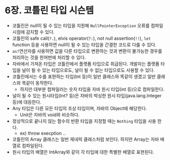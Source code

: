 
# 6장. 코틀린 타입 시슨템


- 코틀린은 null이 될 수 있는 타입을 지원해 `NullPointerException` 오류를 컴파일 시점에 감지할 수 있다.
- 코틀린의 safe call(`?.`), elvis operator(`?:`), not null assertion(`!!`), `let` function 등을 사용하면 null이 될 수 있는 타입을 간결한 코드로 다룰 수 있다.
- `as?`연산자를 사용하면 값을 다른 타입으로 변환하는 것과 변환이 불가능한 경우를 처리하는 것을 한꺼번에 처리할 수 있다.
- 자바에서 가져온 타입은 코틀린에서 플랫폼 타입으로 취급된다. 개발자는 플랫폼 타입을 널이 될 수 있는 타입으로도, 널이 될 수 없는 타입으로도 사용할 수 있다.
- 코틀린에서는 수를 표현하는 타입(Int 등)이 일반 클래스와 똑같이 생겼고 일반 클래스와 똑같이 동작한다.
  - 하지만 대부분 컴파일러는 숫자 타입을 자바 원시 타입(int 등)으로 컴파일한다.
- 널이 될 수 있는 원시타입(Int? 등)은 자바의 박싱한 원시 타입(java.lang.Integer 등)에 대응한다.
- Any 타입은 다른 모든 타입의 조상 타입이며, 자바의 Object에 해당한다.
  - Unit은 자바의 void와 비슷하다.
- 정상적으로 끝나지 않는 함수의 반환 타입을 지정할 때는 `Nothing` 타입을 사용 한다.
  - ex) throw execption ..
- 코틀린의 Array 클래스는 일반 제네릭 클래스처럼 보인다. 하지만 Array는 자바 배열로 컴파일된다.
- 원시 타입의 배열은 IntArray와 같이 각 타입에 대한 특별한 배열로 표현된다.